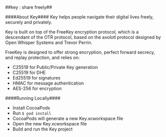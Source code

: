 ##key : share freely##

####About Key####
Key helps people navigate their digital lives freely, securely and privately. 

Key is built on top of the FreeKey encryption protocol, which is a descendant of the OTR protocol, based on the axolotl protocol designed by Open Whisper Systems and Trevor Perrin.

FreeKey is designed to offer strong encryption, perfect forward secrecy, and replay protection, and relies on:

- C25519 for Public/Private Key generation 
- C25519 for DHE 
- Ed25519 for signatures
- HMAC for message authentication
- AES-256 for encryption

####Running Locally####

- Install CocoaPods
- Run `$ pod install`
- CocoaPods will generate a new Key.xcworkspace file
- Open the new Key.xcworkspace file
- Build and run the Key project

